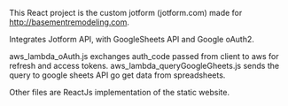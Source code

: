 
This React project is the custom jotform (jotform.com) made for http://basementremodeling.com.

Integrates Jotform API, with GoogleSheets API and Google oAuth2. 

aws_lambda_oAuth.js exchanges auth_code passed from client to aws for refresh and access tokens. 
aws_lambda_queryGoogleGheets.js sends the query to google sheets API go get data from spreadsheets. 

Other files are ReactJs implementation of the static website. 
